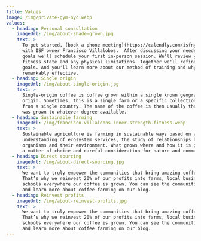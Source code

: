 ```yaml
---
title: Values
image: /img/private-gym-nyc.webp
values:
  - heading: Personal consultation
    imageUrl: /img/about-shade-grown.jpg
    text: >
      To get started, [book a phone meeting](https://calendly.com/isfny/15m) in
      with ISF owner Francisco Villalobos.  After discussing your needs and
      goals we'll schedule your first in-person session. We'll review your
      fitness state and any physical limitations. Together we'll refine your
      goals. And you'll learn more about our method of training and why it's
      remarkably effective.
  - heading: Single origin
    imageUrl: /img/about-single-origin.jpg
    text: >
      Single-origin coffee is coffee grown within a single known geographic
      origin. Sometimes, this is a single farm or a specific collection of beans
      from a single country. The name of the coffee is then usually the place it
      was grown to whatever degree available.
  - heading: Sustainable farming
    imageUrl: /img/francisco-villalobos-inner-strength-fitness.webp
    text: >
      Sustainable agriculture is farming in sustainable ways based on an
      understanding of ecosystem services, the study of relationships between
      organisms and their environment. What grows where and how it is grown are
      a matter of choice and careful consideration for nature and communities.
  - heading: Direct sourcing
    imageUrl: /img/about-direct-sourcing.jpg
    text: >
      We want to truly empower the communities that bring amazing coffee to you.
      That’s why we reinvest 20% of our profits into farms, local businesses and
      schools everywhere our coffee is grown. You can see the communities grow
      and learn more about coffee farming on our blog.
  - heading: Reinvest profits
    imageUrl: /img/about-reinvest-profits.jpg
    text: >
      We want to truly empower the communities that bring amazing coffee to you.
      That’s why we reinvest 20% of our profits into farms, local businesses and
      schools everywhere our coffee is grown. You can see the communities grow
      and learn more about coffee farming on our blog.
---
```


